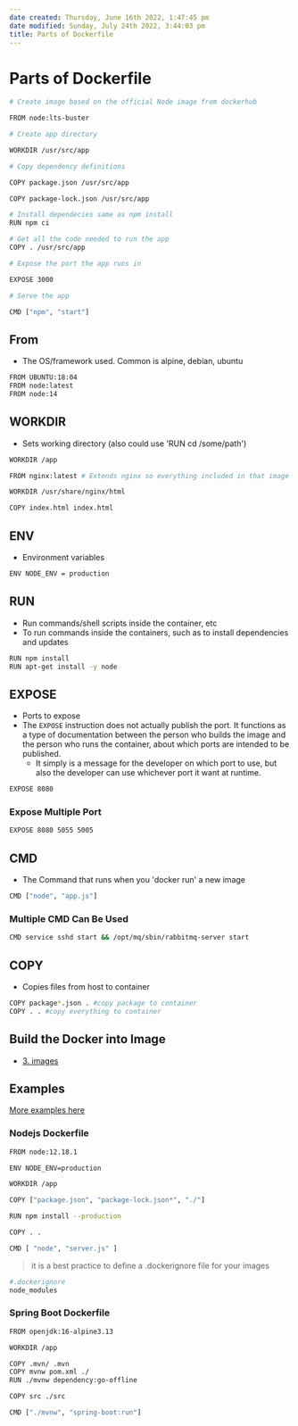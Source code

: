 ```yaml
---
date created: Thursday, June 16th 2022, 1:47:45 pm
date modified: Sunday, July 24th 2022, 3:44:03 pm
title: Parts of Dockerfile
---
```


# Parts of Dockerfile

```bash
# Create image based on the official Node image from dockerhub

FROM node:lts-buster

# Create app directory

WORKDIR /usr/src/app

# Copy dependency definitions

COPY package.json /usr/src/app

COPY package-lock.json /usr/src/app

# Install dependecies same as npm install
RUN npm ci

# Get all the code needed to run the app
COPY . /usr/src/app

# Expose the port the app runs in

EXPOSE 3000

# Serve the app

CMD ["npm", "start"]
```

## From

- The OS/framework used. Common is alpine, debian, ubuntu

```bash 
FROM UBUNTU:18:04
FROM node:latest
FROM node:14
```

## WORKDIR

- Sets working directory (also could use 'RUN cd /some/path')

```bash
WORKDIR /app
```

```bash
FROM nginx:latest # Extends nginx so everything included in that image is included here

WORKDIR /usr/share/nginx/html

COPY index.html index.html
```

## ENV

- Environment variables

```bash
ENV NODE_ENV = production
```

## RUN

- Run commands/shell scripts inside the container, etc
- To run commands inside the containers, such as to install dependencies and updates

```bash
RUN npm install
RUN apt-get install -y node
```

## EXPOSE

- Ports to expose
- The `EXPOSE` instruction does not actually publish the port. It functions as a type of documentation between the person who builds the image and the person who runs the container, about which ports are intended to be published.
	-  It simply is a message for the developer on which port to use, but also the developer can use whichever port it want at runtime.

```bash
EXPOSE 8080
```

### Expose Multiple Port

```bash
EXPOSE 8080 5055 5005
```

## CMD

- The Command that runs when you 'docker run' a new image

```bash
CMD ["node", "app.js"]
```

### Multiple CMD Can Be Used

```bash
CMD service sshd start && /opt/mq/sbin/rabbitmq-server start
```

## COPY

- Copies files from host to container

```bash
COPY package*.json . #copy package to container
COPY . . #copy everything to container
```

## Build the Docker into Image

- [3. images](Containerization/Docker/3.%20images.md)

## Examples

[More examples here](https://github.com/docker/awesome-compose)

### Nodejs Dockerfile

```bash
FROM node:12.18.1

ENV NODE_ENV=production

WORKDIR /app

COPY ["package.json", "package-lock.json*", "./"]

RUN npm install --production

COPY . .

CMD [ "node", "server.js" ]
```

> it is a best practice to define a .dockerignore file for your images

```bash
#.dockerignore
node_modules
```

### Spring Boot Dockerfile

```bash
FROM openjdk:16-alpine3.13

WORKDIR /app

COPY .mvn/ .mvn
COPY mvnw pom.xml ./
RUN ./mvnw dependency:go-offline

COPY src ./src

CMD ["./mvnw", "spring-boot:run"]
```
